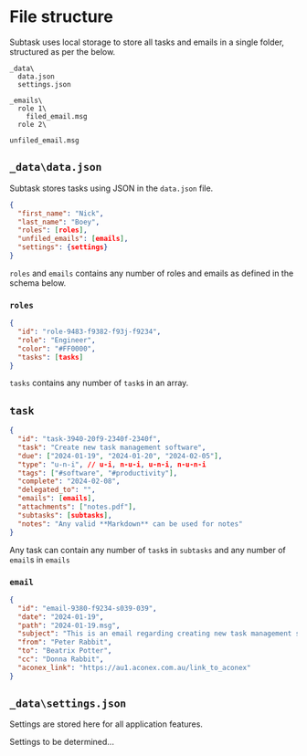 # File structure

Subtask uses local storage to store all tasks and emails in a single folder, structured as per the below.

```
_data\
  data.json
  settings.json

_emails\
  role 1\
    filed_email.msg
  role 2\

unfiled_email.msg
```

## `_data\data.json`

Subtask stores tasks using JSON in the `data.json` file.

```JSON
{
  "first_name": "Nick",
  "last_name": "Boey",
  "roles": [roles],
  "unfiled_emails": [emails],
  "settings": {settings}
}
```

`roles` and `emails` contains any number of roles and emails as defined in the schema below.

### `roles`

```JSON
{
  "id": "role-9483-f9382-f93j-f9234",
  "role": "Engineer",
  "color": "#FF0000",
  "tasks": [tasks]
}
````

`tasks` contains any number of `task`s in an array.

## `task`

```JSON
{
  "id": "task-3940-20f9-2340f-2340f",
  "task": "Create new task management software",
  "due": ["2024-01-19", "2024-01-20", "2024-02-05"],
  "type": "u-n-i", // u-i, n-u-i, u-n-i, n-u-n-i
  "tags": ["#software", "#productivity"],
  "complete": "2024-02-08",
  "delegated_to": "",
  "emails": [emails],
  "attachments": ["notes.pdf"],
  "subtasks": [subtasks],
  "notes": "Any valid **Markdown** can be used for notes"
}
```

Any task can contain any number of `task`s in `subtasks` and any number of `email`s in `emails`

### `email`

```JSON
{
  "id": "email-9380-f9234-s039-039",
  "date": "2024-01-19",
  "path": "2024-01-19.msg",
  "subject": "This is an email regarding creating new task management software",
  "from": "Peter Rabbit",
  "to": "Beatrix Potter",
  "cc": "Donna Rabbit",
  "aconex_link": "https://au1.aconex.com.au/link_to_aconex"
}
```
## `_data\settings.json`

Settings are stored here for all application features.

Settings to be determined...